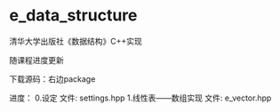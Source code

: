 # e_data_structure
清华大学出版社《数据结构》C++实现

随课程进度更新

下载源码：右边package

进度：
0.设定              文件: settings.hpp
1.线性表——数组实现   文件: e_vector.hpp
